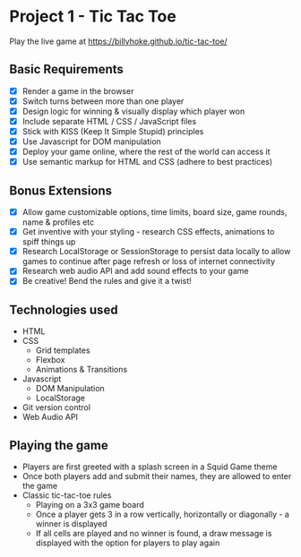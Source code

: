# Project 1 - Tic Tac Toe
Play the live game at https://billyhoke.github.io/tic-tac-toe/

## Basic Requirements
- [x] Render a game in the browser
- [x] Switch turns between more than one player
- [x] Design logic for winning & visually display which player won
- [x] Include separate HTML / CSS / JavaScript files
- [x] Stick with KISS (Keep It Simple Stupid) principles
- [x] Use Javascript for DOM manipulation
- [x] Deploy your game online, where the rest of the world can access it
- [x] Use semantic markup for HTML and CSS (adhere to best practices)

## Bonus Extensions
- [x] Allow game customizable options, time limits, board size, game rounds, name & profiles etc
- [x] Get inventive with your styling - research CSS effects, animations to spiff things up
- [x] Research LocalStorage or SessionStorage to persist data locally to allow games to continue after page refresh or loss of internet connectivity
- [x] Research web audio API and add sound effects to your game
- [x] Be creative! Bend the rules and give it a twist!

## Technologies used
* HTML
* CSS
  * Grid templates
  * Flexbox
  * Animations & Transitions
* Javascript
  * DOM Manipulation
  * LocalStorage
* Git version control
* Web Audio API

## Playing the game
* Players are first greeted with a splash screen in a Squid Game theme
* Once both players add and submit their names, they are allowed to enter the game
* Classic tic-tac-toe rules
  * Playing on a 3x3 game board
  * Once a player gets 3 in a row vertically, horizontally or diagonally - a winner is displayed
  * If all cells are played and no winner is found, a draw message is displayed with the option for players to play again
